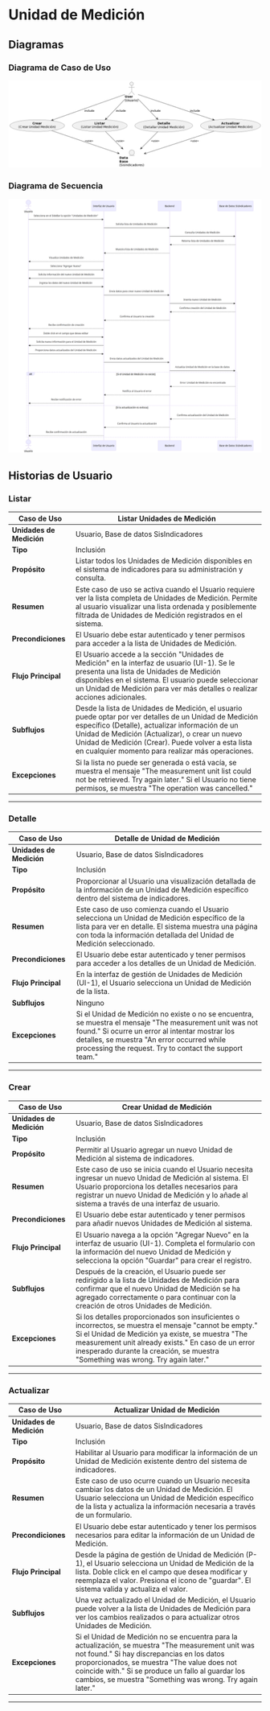 # Unidad de Medición

## Diagramas

### Diagrama de Caso de Uso

![Diagrama de Caso de Uso](./hu.png)

### Diagrama de Secuencia

![Diagrama de Secuencia](./secuencia.png)

## Historias de Usuario

### Listar

| **Caso de Uso** | Listar Unidades de Medición |
|---|---|
| **Unidades de Medición** | Usuario, Base de datos SisIndicadores |
| **Tipo** | Inclusión |
| **Propósito** | Listar todos los Unidades de Medición disponibles en el sistema de indicadores para su administración y consulta. |
| **Resumen** | Este caso de uso se activa cuando el Usuario requiere ver la lista completa de Unidades de Medición. Permite al usuario visualizar una lista ordenada y posiblemente filtrada de Unidades de Medición registrados en el sistema. |
| **Precondiciones** | El Usuario debe estar autenticado y tener permisos para acceder a la lista de Unidades de Medición. |
| **Flujo Principal** | El Usuario accede a la sección "Unidades de Medición" en la interfaz de usuario (UI-1). Se le presenta una lista de Unidades de Medición disponibles en el sistema. El usuario puede seleccionar un Unidad de Medición para ver más detalles o realizar acciones adicionales. |
| **Subflujos** | Desde la lista de Unidades de Medición, el usuario puede optar por ver detalles de un Unidad de Medición específico (Detalle), actualizar información de un Unidad de Medición (Actualizar), o crear un nuevo Unidad de Medición (Crear). Puede volver a esta lista en cualquier momento para realizar más operaciones. |
| **Excepciones** | Si la lista no puede ser generada o está vacía, se muestra el mensaje "The measurement unit list could not be retrieved. Try again later." Si el Usuario no tiene permisos, se muestra "The operation was cancelled." |
---

### Detalle

| **Caso de Uso** | Detalle de Unidad de Medición |
|---|---|
| **Unidades de Medición** | Usuario, Base de datos SisIndicadores |
| **Tipo** | Inclusión |
| **Propósito** | Proporcionar al Usuario una visualización detallada de la información de un Unidad de Medición específico dentro del sistema de indicadores. |
| **Resumen** | Este caso de uso comienza cuando el Usuario selecciona un Unidad de Medición específico de la lista para ver en detalle. El sistema muestra una página con toda la información detallada del Unidad de Medición seleccionado. |
| **Precondiciones** | El Usuario debe estar autenticado y tener permisos para acceder a los detalles de un Unidad de Medición. |
| **Flujo Principal** | En la interfaz de gestión de Unidades de Medición (UI-1), el Usuario selecciona un Unidad de Medición de la lista.  |
| **Subflujos** | Ninguno|
| **Excepciones** | Si el Unidad de Medición no existe o no se encuentra, se muestra el mensaje "The measurement unit was not found." Si ocurre un error al intentar mostrar los detalles, se muestra "An error occurred while processing the request. Try to contact the support team." |
---

### Crear

| **Caso de Uso** | Crear Unidad de Medición |
|---|---|
| **Unidades de Medición** | Usuario, Base de datos SisIndicadores |
| **Tipo** | Inclusión |
| **Propósito** | Permitir al Usuario agregar un nuevo Unidad de Medición al sistema de indicadores. |
| **Resumen** | Este caso de uso se inicia cuando el Usuario necesita ingresar un nuevo Unidad de Medición al sistema. El Usuario proporciona los detalles necesarios para registrar un nuevo Unidad de Medición y lo añade al sistema a través de una interfaz de usuario. |
| **Precondiciones** | El Usuario debe estar autenticado y tener permisos para añadir nuevos Unidades de Medición al sistema. |
| **Flujo Principal** | El Usuario navega a la opción "Agregar Nuevo" en la interfaz de usuario (UI-1). Completa el formulario con la información del nuevo Unidad de Medición y selecciona la opción "Guardar" para crear el registro. |
| **Subflujos** | Después de la creación, el Usuario puede ser redirigido a la lista de Unidades de Medición para confirmar que el nuevo Unidad de Medición se ha agregado correctamente o para continuar con la creación de otros Unidades de Medición. |
| **Excepciones** | Si los detalles proporcionados son insuficientes o incorrectos, se muestra el mensaje "cannot be empty." Si el Unidad de Medición ya existe, se muestra "The measurement unit already exists." En caso de un error inesperado durante la creación, se muestra "Something was wrong. Try again later." |
---

### Actualizar

| **Caso de Uso** | Actualizar Unidad de Medición |
|---|---|
| **Unidades de Medición** | Usuario, Base de datos SisIndicadores |
| **Tipo** | Inclusión |
| **Propósito** | Habilitar al Usuario para modificar la información de un Unidad de Medición existente dentro del sistema de indicadores. |
| **Resumen** | Este caso de uso ocurre cuando un Usuario necesita cambiar los datos de un Unidad de Medición. El Usuario selecciona un Unidad de Medición específico de la lista y actualiza la información necesaria a través de un formulario. |
| **Precondiciones** | El Usuario debe estar autenticado y tener los permisos necesarios para editar la información de un Unidad de Medición. |
| **Flujo Principal** | Desde la página de gestión de Unidad de Medición (P-1), el Usuario selecciona un Unidad de Medición de la lista. Doble click en el campo que desea modificar y reemplaza el valor. Presiona el icono de "guardar". El sistema valida y actualiza el valor. |
| **Subflujos** | Una vez actualizado el Unidad de Medición, el Usuario puede volver a la lista de Unidades de Medición para ver los cambios realizados o para actualizar otros Unidades de Medición. |
| **Excepciones** | Si el Unidad de Medición no se encuentra para la actualización, se muestra "The measurement unit was not found." Si hay discrepancias en los datos proporcionados, se muestra "The value does not coincide with." Si se produce un fallo al guardar los cambios, se muestra "Something was wrong. Try again later." |
---

